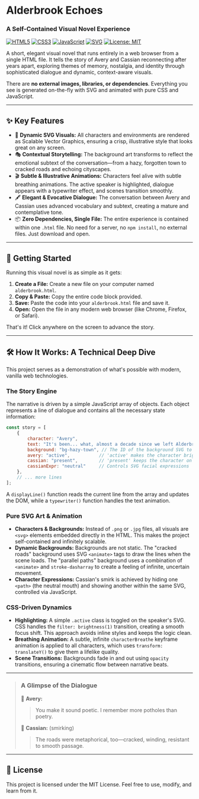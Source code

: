 # Alderbrook Echoes
### A Self-Contained Visual Novel Experience

[![HTML5](https://img.shields.io/badge/HTML5-E34F26?style=for-the-badge&logo=html5&logoColor=white)](https://en.wikipedia.org/wiki/HTML5)
[![CSS3](https://img.shields.io/badge/CSS3-1572B6?style=for-the-badge&logo=css3&logoColor=white)](https://en.wikipedia.org/wiki/CSS)
[![JavaScript](https://img.shields.io/badge/JavaScript-F7DF1E?style=for-the-badge&logo=javascript&logoColor=black)](https://www.javascript.com)
[![SVG](https://img.shields.io/badge/SVG-FFB13B?style=for-the-badge&logo=svg&logoColor=white)](https://en.wikipedia.org/wiki/Scalable_Vector_Graphics)
[![License: MIT](https://img.shields.io/badge/License-MIT-yellow.svg?style=for-the-badge)](https://opensource.org/licenses/MIT)

A short, elegant visual novel that runs entirely in a web browser from a single HTML file. It tells the story of Avery and Cassian reconnecting after years apart, exploring themes of memory, nostalgia, and identity through sophisticated dialogue and dynamic, context-aware visuals.

There are **no external images, libraries, or dependencies**. Everything you see is generated on-the-fly with SVG and animated with pure CSS and JavaScript.

---

## ✨ Key Features

*   🎨 **Dynamic SVG Visuals:** All characters and environments are rendered as Scalable Vector Graphics, ensuring a crisp, illustrative style that looks great on any screen.
*   🎭 **Contextual Storytelling:** The background art transforms to reflect the emotional subtext of the conversation—from a hazy, forgotten town to cracked roads and echoing cityscapes.
*   🎬 **Subtle & Illustrative Animations:** Characters feel alive with subtle breathing animations. The active speaker is highlighted, dialogue appears with a typewriter effect, and scenes transition smoothly.
*   🖋️ **Elegant & Evocative Dialogue:** The conversation between Avery and Cassian uses advanced vocabulary and subtext, creating a mature and contemplative tone.
*   📦 **Zero Dependencies, Single File:** The entire experience is contained within one `.html` file. No need for a server, no `npm install`, no external files. Just download and open.

---

## 🚀 Getting Started

Running this visual novel is as simple as it gets:

1.  **Create a File:** Create a new file on your computer named `alderbrook.html`.
2.  **Copy & Paste:** Copy the entire code block provided.
3.  **Save:** Paste the code into your `alderbrook.html` file and save it.
4.  **Open:** Open the file in any modern web browser (like Chrome, Firefox, or Safari).

That's it! Click anywhere on the screen to advance the story.

---

## 🛠️ How It Works: A Technical Deep Dive

This project serves as a demonstration of what's possible with modern, vanilla web technologies.

### The Story Engine

The narrative is driven by a simple JavaScript array of objects. Each object represents a line of dialogue and contains all the necessary state information:

```javascript
const story = [
    {
        character: "Avery",
        text: "It's been... what, almost a decade since we left Alderbrook?",
        background: "bg-hazy-town", // The ID of the background SVG to display
        avery: "active",           // 'active' makes the character bright (speaker)
        cassian: "present",        // 'present' keeps the character on screen but dim
        cassianExpr: "neutral"     // Controls SVG facial expressions
    },
    // ... more lines
];
```
A `displayLine()` function reads the current line from the array and updates the DOM, while a `typewriter()` function handles the text animation.

### Pure SVG Art & Animation

*   **Characters & Backgrounds:** Instead of `.png` or `.jpg` files, all visuals are `<svg>` elements embedded directly in the HTML. This makes the project self-contained and infinitely scalable.
*   **Dynamic Backgrounds:** Backgrounds are not static. The "cracked roads" background uses SVG `<animate>` tags to draw the lines when the scene loads. The "parallel paths" background uses a combination of `<animate>` and `stroke-dasharray` to create a feeling of infinite, uncertain movement.
*   **Character Expressions:** Cassian's smirk is achieved by hiding one `<path>` (the neutral mouth) and showing another within the same SVG, controlled via JavaScript.

### CSS-Driven Dynamics

*   **Highlighting:** A simple `.active` class is toggled on the speaker's SVG. CSS handles the `filter: brightness(1)` transition, creating a smooth focus shift. This approach avoids inline styles and keeps the logic clean.
*   **Breathing Animation:** A subtle, infinite `characterBreathe` keyframe animation is applied to all characters, which uses `transform: translateY()` to give them a lifelike quality.
*   **Scene Transitions:** Backgrounds fade in and out using `opacity` transitions, ensuring a cinematic flow between narrative beats.

---

> ### A Glimpse of the Dialogue
>
> 👤 **Avery:**  
> > You make it sound poetic. I remember more potholes than poetry.
>
> 👤 **Cassian:** (smirking)  
> > The roads were metaphorical, too—cracked, winding, resistant to smooth passage.

---

## 📜 License

This project is licensed under the MIT License. Feel free to use, modify, and learn from it.